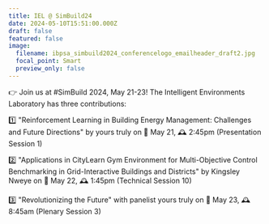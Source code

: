 ```yaml
---
title: IEL @ SimBuild24
date: 2024-05-10T15:51:00.000Z
draft: false
featured: false
image:
  filename: ibpsa_simbuild2024_conferencelogo_emailheader_draft2.jpg
  focal_point: Smart
  preview_only: false
---
```

👉 Join us at #SimBuild 2024, May 21-23! The Intelligent Environments Laboratory has three contributions:

1️⃣ "Reinforcement Learning in Building Energy Management: Challenges and Future Directions" by yours truly on 📅 May 21, 🕰 2:45pm (Presentation Session 1)



2️⃣ "Applications in CityLearn Gym Environment for Multi-Objective Control Benchmarking in Grid-Interactive Buildings and Districts" by Kingsley Nweye on 📅 May 22, 🕰 1:45pm (Technical Session 10)



3️⃣ "Revolutionizing the Future" with panelist yours truly on 📅 May 23, 🕰 8:45am (Plenary Session 3)
